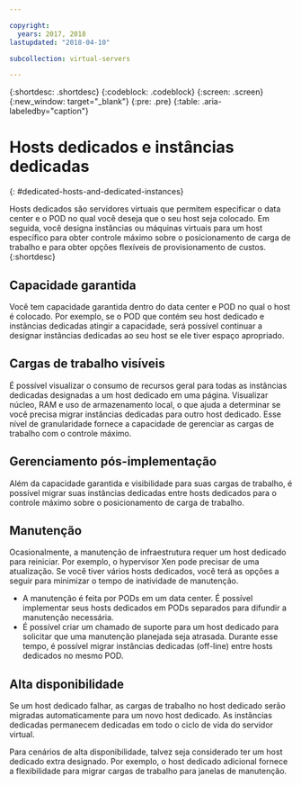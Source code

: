 ```yaml
---

copyright:
  years: 2017, 2018
lastupdated: "2018-04-10"

subcollection: virtual-servers

---
```


{:shortdesc: .shortdesc}
{:codeblock: .codeblock}
{:screen: .screen}
{:new_window: target="_blank"}
{:pre: .pre}
{:table: .aria-labeledby="caption"}


# Hosts dedicados e instâncias dedicadas
{: #dedicated-hosts-and-dedicated-instances}

Hosts dedicados são servidores virtuais que permitem especificar o data center e o POD no qual você deseja que o seu host seja colocado. Em seguida, você designa instâncias ou máquinas virtuais para um host específico para obter controle máximo sobre o posicionamento de carga de trabalho e para obter opções flexíveis de provisionamento de custos.
{:shortdesc}

## Capacidade garantida
Você tem capacidade garantida dentro do data center e POD no qual o host é colocado. Por exemplo, se o POD que contém seu host dedicado e instâncias dedicadas atingir a capacidade, será possível continuar a designar instâncias dedicadas ao seu host se ele tiver espaço apropriado.

## Cargas de trabalho visíveis
É possível visualizar o consumo de recursos geral para todas as instâncias dedicadas designadas a um host dedicado em uma página. Visualizar núcleo, RAM e uso de armazenamento local, o que ajuda a determinar se você precisa migrar instâncias dedicadas para outro host dedicado. Esse nível de granularidade fornece a capacidade de gerenciar as cargas de trabalho com o controle máximo.

## Gerenciamento pós-implementação
Além da capacidade garantida e visibilidade para suas cargas de trabalho, é possível migrar suas instâncias dedicadas entre hosts dedicados para o controle máximo sobre o posicionamento de carga de trabalho.

## Manutenção
Ocasionalmente, a manutenção de infraestrutura requer um host dedicado para reiniciar. Por exemplo, o hypervisor Xen pode precisar de uma atualização. Se você tiver vários hosts dedicados, você terá as opções a seguir para minimizar o tempo de inatividade de manutenção.
* A manutenção é feita por PODs em um data center. É possível implementar seus hosts dedicados em PODs separados para difundir a manutenção necessária.
* É possível criar um chamado de suporte para um host dedicado para solicitar que uma manutenção planejada seja atrasada. Durante esse tempo, é possível migrar instâncias dedicadas (off-line) entre hosts dedicados no mesmo POD.

## Alta disponibilidade
Se um host dedicado falhar, as cargas de trabalho no host dedicado serão migradas automaticamente para um novo host dedicado. As instâncias dedicadas permanecem dedicadas em todo o ciclo de vida do servidor virtual.

Para cenários de alta disponibilidade, talvez seja considerado ter um host dedicado extra designado. Por exemplo, o host dedicado adicional fornece a flexibilidade para migrar cargas de trabalho para janelas de manutenção.
